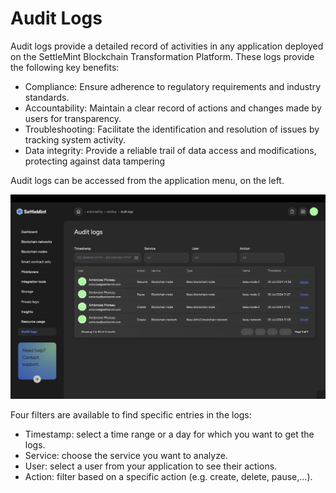 # Audit Logs

Audit logs provide a detailed record of activities in any application deployed on the SettleMint Blockchain Transformation Platform. These logs provide the following key benefits:

- Compliance: Ensure adherence to regulatory requirements and industry standards.
- Accountability: Maintain a clear record of actions and changes made by users for transparency.
- Troubleshooting: Facilitate the identification and resolution of issues by tracking system activity.
- Data integrity: Provide a reliable trail of data access and modifications, protecting against data tampering

Audit logs can be accessed from the application menu, on the left.

![Audit Logs](../../static/img/using-the-platform/audit-logs.png)

Four filters are available to find specific entries in the logs:

- Timestamp: select a time range or a day for which you want to get the logs.
- Service: choose the service you want to analyze.
- User: select a user from your application to see their actions.
- Action: filter based on a specific action (e.g. create, delete, pause,...).
